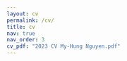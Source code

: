 ```yaml
---
layout: cv
permalink: /cv/
title: cv
nav: true
nav_order: 3
cv_pdf: "2023 CV My-Hung Nguyen.pdf"
---
```


